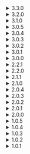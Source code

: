 <details>
  <summary>3.3.0</summary>

  [Diff from 3.2.0](https://github.com/Alorel/ngforage/compare/3.2.0...3.3.0)

  <ul>
    <li><strong>feat:</strong> It's now possible to create dedicated instances via DedicatedInstanceFactory</li>
  </ul>
</details>

<details>
  <summary>3.2.0</summary>

  [Diff from 3.1.0](https://github.com/Alorel/ngforage/compare/3.1.0...3.2.0)

  <ul>
    <li><strong>feat:</strong> Added toString() methods which return a JSON-encoded string of an object to all relevant classes.</li>
    <li><strong>refactor:</strong> Symbol.toStringTag is now added without a support check as the polyfill is required by Angular</li>
    <li><strong>refactor:</strong> Refactored internal and private methods + properties</li>
    <li><strong>refactor:</strong> Removed extraneous @Injectable() decorations on classes that have factories</li>
  </ul>
</details>

<details>
  <summary>3.1.0</summary>

  [Diff from 3.0.5](https://github.com/Alorel/ngforage/compare/3.0.5...3.1.0)

  <ul>
    <li><strong>feat:</strong> The library now makes use of better tree-shakeability provided by Angular 6.</li>
  </ul>
</details>

<details>
  <summary>3.0.5</summary>

  [Diff from 3.0.4](https://github.com/Alorel/ngforage/compare/3.0.4...3.0.5)

  <ul>
    <li><strong>fix:</strong> sessionStorage not defined bug fixed in <a href="https://github.com/Alorel/ngforage/pull/60">!60</a></li>
  </ul>
</details>

<details>
  <summary>3.0.4</summary>

  [Diff from 3.0.3](https://github.com/Alorel/ngforage/compare/3.0.3...3.0.4)

  <ul>
    <li><strong>fix:</strong> Package metadata for AoT compilation should now be generated correctly.</li>
  </ul>
</details>

<details>
  <summary>3.0.3</summary>

  [Diff from 3.0.2](https://github.com/Alorel/ngforage/compare/3.0.2...3.0.3)

  <ul>
    <li><strong>documentation:</strong> Added missing documentation for localForage as a peer dependency</li>
  </ul>
</details>

<details>
  <summary>3.0.2</summary>

  [Diff from 3.0.1](https://github.com/Alorel/ngforage/compare/3.0.1...3.0.2)

  <ul>
    <li><strong>chore:</strong> Add package keywords to npm</li>
  </ul>
</details>

<details>
  <summary>3.0.1</summary>

  [Diff from 3.0.0](https://github.com/Alorel/ngforage/compare/3.0.0...3.0.1)

  <ul>
    <li><strong>fix:</strong> Fixed the README not generating properly for the packaged version</li>
  </ul>
</details>

<details>
  <summary>3.0.0</summary>

  [Diff from 2.2.1](https://github.com/Alorel/ngforage/compare/2.2.1...3.0.0)

  <ul>
    <li><strong>chore:</strong> Packaged with Angular 6-specific dependencies</li>
  </ul>
</details>

<details>
  <summary>2.2.1</summary>

  [Diff from 2.2.0](https://github.com/Alorel/ngforage/compare/2.2.0...2.2.1)

  <ul>
    <li><strong>fix:</strong> Quickfix: Add DedicatedInstanceFactory to index.ts exports</li>
  </ul>
</details>

<details>
  <summary>2.2.0</summary>

  [Diff from 2.1.1](https://github.com/Alorel/ngforage/compare/2.1.1...2.2.0)

  <ul>
    <li><strong>feat:</strong> It's now possible to create dedicated instances via DedicatedInstanceFactory</li>
  </ul>
</details>

<details>
  <summary>2.1.1</summary>

  [Diff from 2.1.0](https://github.com/Alorel/ngforage/compare/2.1.0...2.1.1)

  <ul>
    <li><strong>chore:</strong> Flagged some internal variables as internal.</li>
  </ul>
</details>

<details>
  <summary>2.1.0</summary>

  [Diff from 2.0.4](https://github.com/Alorel/ngforage/compare/2.0.4...2.1.0)

  <ul>
    <li><strong>feat:</strong> Added toString() methods which return a JSON-encoded string of an object to all relevant classes.</li>
    <li><strong>refactor:</strong> Symbol.toStringTag is now added without a support check as the polyfill is required by Angular</li>
    <li><strong>refactor:</strong> Refactored internal and private methods + properties</li>
    <li><strong>refactor:</strong> Removed extraneous @Injectable() decorations on classes that have factories</li>
  </ul>
</details>

<details>
  <summary>2.0.4</summary>

  [Diff from 2.0.3](https://github.com/Alorel/ngforage/compare/2.0.3...2.0.4)

  <ul>
    <li><strong>fix:</strong> sessionStorage not defined bug fixed in <a href="https://github.com/Alorel/ngforage/pull/60">!60</a></li>
  </ul>
</details>

<details>
  <summary>2.0.3</summary>

  [Diff from 2.0.2](https://github.com/Alorel/ngforage/compare/2.0.2...2.0.3)

  <ul>
    <li><strong>fix:</strong> Package metadata for AoT compilation should now be generated correctly.</li>
  </ul>
</details>

<details>
  <summary>2.0.2</summary>

  [Diff from 2.0.1](https://github.com/Alorel/ngforage/compare/2.0.1...2.0.2)

  <ul>
    <li><strong>documentation:</strong> Added missing documentation for localForage as a peer dependency</li>
  </ul>
</details>

<details>
  <summary>2.0.1</summary>

  [Diff from 2.0.0](https://github.com/Alorel/ngforage/compare/2.0.0...2.0.1)

  <ul>
    <li><strong>fix:</strong> Fixed the README not generating properly for the packaged version</li>
  </ul>
</details>

<details>
  <summary>2.0.0</summary>

  [Diff from 1.0.5](https://github.com/Alorel/ngforage/compare/1.0.5...2.0.0)

  <ul>
    <li><strong>breaking:</strong> NgForageModule must now be imported in the app module via `NgForageModule.forRoot()`</li>
    <li><strong>breaking:</strong> localForage is now a peer dependency</li>
    <li><strong>build:</strong> The library is now packaged with ng-packagr</li>
    <li><strong>feat:</strong> A sessionStorage wrapper driver is now available</li>
    <li><strong>feat:</strong> NgForage and NgForageCache instances can now be cloned - this is useful mainly for services that can't have a providers annotation</li>
  </ul>
</details>

<details>
  <summary>1.0.5</summary>

  [Diff from 1.0.4](https://github.com/Alorel/ngforage/compare/1.0.4...1.0.5)

  <ul>
    <li><strong>test:</strong> Added Firefox and Safari tests</li>
  </ul>
</details>

<details>
  <summary>1.0.4</summary>

  [Diff from 1.0.3](https://github.com/Alorel/ngforage/compare/1.0.3...1.0.4)

  <ul>
    <li><strong>chore:</strong> Core refactored</li>
    <li><strong>demo:</strong> Demo is now available offline</li>
  </ul>
</details>

<details>
  <summary>1.0.3</summary>

  [Diff from 1.0.2](https://github.com/Alorel/ngforage/compare/1.0.2...1.0.3)

  <ul>
    <li><strong>chore:</strong> README link fix</li>
  </ul>
</details>

<details>
  <summary>1.0.2</summary>

  [Diff from 1.0.1](https://github.com/Alorel/ngforage/compare/1.0.1...1.0.2)

  <ul>
    <li><strong>chore:</strong> Fixed CDN links</li>
    <li><strong>chore:</strong> Package cleanup</li>
  </ul>
</details>

<details>
  <summary>1.0.1</summary>

  <ul>
    <li><strong>chore:</strong> Package cleanup</li>
    <li><strong>fix:</strong> Fixed demo site generation</li>
  </ul>
</details>
